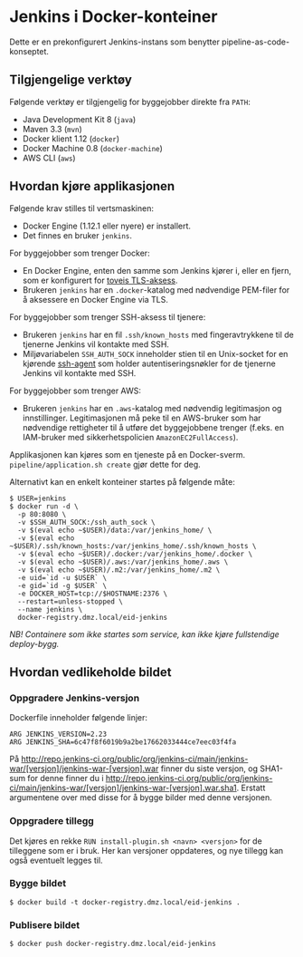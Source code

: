 # Jenkins i Docker-konteiner

Dette er en prekonfigurert Jenkins-instans som benytter pipeline-as-code-konseptet.

## Tilgjengelige verktøy

Følgende verktøy er tilgjengelig for byggejobber direkte fra `PATH`:
* Java Development Kit 8 (`java`)
* Maven 3.3 (`mvn`)
* Docker klient 1.12 (`docker`)
* Docker Machine 0.8 (`docker-machine`)
* AWS CLI (`aws`)

## Hvordan kjøre applikasjonen

Følgende krav stilles til vertsmaskinen:
* Docker Engine (1.12.1 eller nyere) er installert.
* Det finnes en bruker `jenkins`.

For byggejobber som trenger Docker:
* En Docker Engine, enten den samme som Jenkins kjører i, eller en fjern, som er konfigurert for [toveis TLS-aksess](https://docs.docker.com/engine/security/https/).
* Brukeren `jenkins` har en `.docker`-katalog med nødvendige PEM-filer for å aksessere en Docker Engine via TLS.

For byggejobber som trenger SSH-aksess til tjenere:
* Brukeren `jenkins` har en fil `.ssh/known_hosts` med fingeravtrykkene til de tjenerne Jenkins vil kontakte med SSH.
* Miljøvariabelen `SSH_AUTH_SOCK` inneholder stien til en Unix-socket for en kjørende
  [ssh-agent](https://wiki.archlinux.org/index.php/SSH_keys#SSH_agents) som holder autentiseringsnøkler for de tjenerne
  Jenkins vil kontakte med SSH.
  
For byggejobber som trenger AWS:
* Brukeren `jenkins` har en `.aws`-katalog med nødvendig legitimasjon og innstillinger. Legitimasjonen må peke til
  en AWS-bruker som har nødvendige rettigheter til å utføre det byggejobbene trenger
  (f.eks. en IAM-bruker med sikkerhetspolicien `AmazonEC2FullAccess`).

Applikasjonen kan kjøres som en tjeneste på en Docker-sverm. `pipeline/application.sh create` gjør dette for deg.

Alternativt kan en enkelt konteiner startes på følgende måte:
```
$ USER=jenkins
$ docker run -d \
  -p 80:8080 \
  -v $SSH_AUTH_SOCK:/ssh_auth_sock \
  -v $(eval echo ~$USER)/data:/var/jenkins_home/ \
  -v $(eval echo ~$USER)/.ssh/known_hosts:/var/jenkins_home/.ssh/known_hosts \
  -v $(eval echo ~$USER)/.docker:/var/jenkins_home/.docker \
  -v $(eval echo ~$USER)/.aws:/var/jenkins_home/.aws \
  -v $(eval echo ~$USER)/.m2:/var/jenkins_home/.m2 \
  -e uid=`id -u $USER` \
  -e gid=`id -g $USER` \
  -e DOCKER_HOST=tcp://$HOSTNAME:2376 \
  --restart=unless-stopped \
  --name jenkins \
  docker-registry.dmz.local/eid-jenkins
```
*NB! Containere som ikke startes som service, kan ikke kjøre fullstendige deploy-bygg.*

## Hvordan vedlikeholde bildet

### Oppgradere Jenkins-versjon

Dockerfile inneholder følgende linjer:

```
ARG JENKINS_VERSION=2.23
ARG JENKINS_SHA=6c47f8f6019b9a2be17662033444ce7eec03f4fa
```

På http://repo.jenkins-ci.org/public/org/jenkins-ci/main/jenkins-war/[versjon]/jenkins-war-[versjon].war finner du siste versjon, og SHA1-sum for denne finner du i http://repo.jenkins-ci.org/public/org/jenkins-ci/main/jenkins-war/[versjon]/jenkins-war-[versjon].war.sha1. Erstatt argumentene over med disse for å bygge bilder med denne versjonen.

### Oppgradere tillegg

Det kjøres en rekke `RUN install-plugin.sh <navn> <versjon>` for de tilleggene som er i bruk. Her kan versjoner oppdateres, og nye tillegg kan også eventuelt legges til.

### Bygge bildet

```
$ docker build -t docker-registry.dmz.local/eid-jenkins .
```

### Publisere bildet

```
$ docker push docker-registry.dmz.local/eid-jenkins
```
